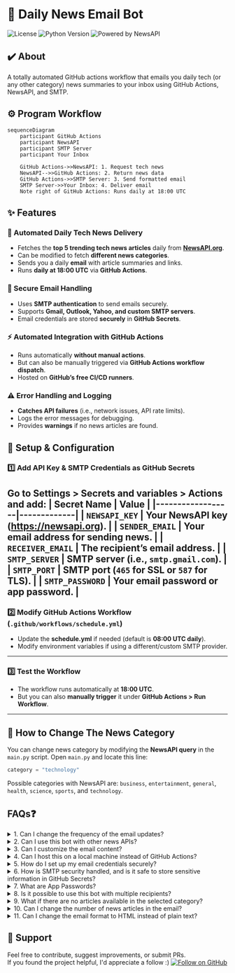 # 📰 Daily News Email Bot

![License](https://img.shields.io/github/license/arassp/daily-news-bot)
![Python Version](https://img.shields.io/badge/python-3.8%2B-blue) 
![Powered by NewsAPI](https://img.shields.io/badge/powered%20by-NewsAPI-orange)


## ✔️ About 
A totally automated GitHub actions workflow that emails you daily tech (or any other category) news summaries to your inbox using GitHub Actions, NewsAPI, and SMTP. 

## ⚙️ Program Workflow 
```mermaid
sequenceDiagram
    participant GitHub Actions
    participant NewsAPI
    participant SMTP Server
    participant Your Inbox

    GitHub Actions->>NewsAPI: 1. Request tech news
    NewsAPI-->>GitHub Actions: 2. Return news data
    GitHub Actions->>SMTP Server: 3. Send formatted email
    SMTP Server->>Your Inbox: 4. Deliver email
    Note right of GitHub Actions: Runs daily at 18:00 UTC
```

## ✨ Features
### 📩 Automated Daily Tech News Delivery
- Fetches the **top 5 trending tech news articles** daily from **[NewsAPI.org](https://newsapi.org/)**.
- Can be modified to fetch **different news categories**.
- Sends you a daily **email** with article summaries and links.
- Runs **daily at 18:00 UTC** via **GitHub Actions**.
  
### 🔐 Secure Email Handling
- Uses **SMTP authentication** to send emails securely.
- Supports **Gmail, Outlook, Yahoo, and custom SMTP servers**.
- Email credentials are stored **securely** in **GitHub Secrets**.
  
### ⚡ Automated Integration with GitHub Actions
- Runs automatically **without manual actions**.
- But can also be manually triggered via **GitHub Actions workflow dispatch**.
- Hosted on **GitHub’s free CI/CD runners**.
  
### ⚠️ Error Handling and Logging
- **Catches API failures** (i.e., network issues, API rate limits).
- Logs the error messages for debugging.
- Provides **warnings** if no news articles are found.
  
## 🚀 Setup & Configuration

### **1️⃣ Add API Key & SMTP Credentials as GitHub Secrets**
Go to **Settings > Secrets and variables > Actions** and add:
| Secret Name       | Value |
|------------------|-------------|
| `NEWSAPI_KEY` | Your NewsAPI key (https://newsapi.org). |
| `SENDER_EMAIL` | Your email address for sending news. |
| `RECEIVER_EMAIL` | The recipient’s email address. |
| `SMTP_SERVER` | SMTP server (i.e., `smtp.gmail.com`). |
| `SMTP_PORT` | SMTP port (`465` for SSL or `587` for TLS). |
| `SMTP_PASSWORD` | Your email password or app password. |
---
### **2️⃣ Modify GitHub Actions Workflow (`.github/workflows/schedule.yml`)**
- Update the **schedule.yml** if needed (default is **08:00 UTC daily**).
- Modify environment variables if using a different/custom SMTP provider.
---
### **3️⃣ Test the Workflow**
- The workflow runs automatically at **18:00 UTC**.
- But you can also **manually trigger** it under **GitHub Actions > Run Workflow**.
---
## 📰 How to Change The News Category 
You can change news category by modifying the **NewsAPI query** in the `main.py` script.
Open `main.py` and locate this line:
```python
category = "technology"
```
Possible categories with NewsAPI are:  `business`, `entertainment`, `general`, `health`, `science`, `sports`, and `technology`.

## FAQs❓
<details>
<summary>1. Can I change the frequency of the email updates?</summary>
    Yes, just open <code>schedule.yml</code> and modify the <code>cron</code> schedule to change the timing.
    <br>
    Example for hourly runs: <code>- cron: '0 * * * *'</code>
    </br>
</details>
<details>
<summary>2. Can I use this bot with other news APIs?</summary>
    Yes, but you’ll need to modify the <code>get_news()</code> function in <code>main.py</code> to make API requests to the new service and parse their response format.
</details>
<details>
<summary>3. Can I customize the email content?</summary>
    Yes, just edit the <code>get_tech_news()</code> or <code>send_email()</code> functions in <code>main.py.</code> You can change the formatting, number of articles, or add new details to the email body.
</details>
<details>
<summary>4. Can I host this on a local machine instead of GitHub Actions?</summary>
    Yes, install the required dependencies and set up a <code>cron</code> job to run <code>main.py</code> on your local machine. Use a <code>.env</code> file to manage your credentials securely.
</details>
<details>
<summary>5. How do I set up my email credentials securely?</summary>
    Store your credentials (<code>STMP_SERVER</code>,<code>NEWSAPI_KEY</code>,etc...) in GitHub Secrets as shown in the setup and configuration steps above.
    <br>
    IMPORTANT: <b>NEVER</b> hard-code any sensitive information directly in your code. 
    </br>
</details>
<details>
<summary>6. How is SMTP security handled, and is it safe to store sensitive information in GitHub Secrets? </summary>
    SMTP credentials (such as email, password, server, and port number) are stored securely in GitHub Secrets, which are encrypted and accessible only as environment variables during workflow action. You can also use this bot with an email address that you don’t frequently use (<code>SENDER_EMAIL</code>) while adding your primary email (<code>RECEIVER_EMAIL</code>) address as the recipient in GitHub Secrets. Steps for this are shown in the setup and configuration steps above. And while it may not always be necessary, I recommend using App Passwords instead of your actual email password for added protection. 
</details>
<details>
<summary>7. What are App Passwords? </summary>
    App Passwords are platform-specific passwords that allows third-party apps (like this bot) to access your email account without exposing your main account password.
    <table>
  <thead>
    <tr>
      <th>Provider</th>
      <th>Steps to Generate App Password</th>
    </tr>
  </thead>
  <tbody>
    <tr>
      <td><strong>Gmail</strong></td>
      <td>
        <ol>
          <li>Go to <a href="https://myaccount.google.com/security" target="_blank">Google Account Security</a>.</li>
          <li>Enable <strong>2-Step Verification</strong> if not already enabled.</li>
          <li>Under "Signing in to Google," select <strong><a href="https://myaccount.google.com/apppasswords" target="_blank">App Passwords</a></strong>.</li>
          <li>Give it any name, but something that you recognize and click <b>Generate</b></li>
          <li>Copy the password (delete the spaces) and add it to your <code>SMTP_PASSWORD</code> secret in GitHub.</li>
        </ol>
      </td>
    </tr>
    <tr>
      <td><strong>Outlook/Hotmail</strong></td>
      <td>
        <ol>
          <li>Go to <a href="https://account.live.com/proofs/manage" target="_blank">Microsoft Account Security</a>.</li>
          <li>Enable <strong>Two-Step Verification</strong> if not already enabled.</li>
          <li>Select <strong>Create a New App Password</strong>.</li>
          <li>Copy the password and add it to your <code>SMTP_PASSWORD</code> secret in GitHub.</li>
        </ol>
      </td>
    </tr>
    <tr>
      <td><strong>Yahoo Mail</strong></td>
      <td>
        <ol>
          <li>Go to <a href="https://login.yahoo.com/account/security" target="_blank">Yahoo Account Security</a>.</li>
          <li>Enable <strong>Two-Step Verification</strong>.</li>
          <li>Click <strong>Generate App Password</strong>, then select <strong>Other</strong> and give it a name.</li>
          <li>Copy the password and add it to your <code>SMTP_PASSWORD</code> secret in GitHub.</li>
        </ol>
      </td>
    </tr>
  </tbody>
</table>
</details>
<details>
<summary>8. Is it possible to use this bot with multiple recipients? </summary>
    Yes, but with some modification. First, you need to add the recipients to <code>RECEIVER_EMAIL</code> in GitHub secrets, seperated by commas. Let's say you have: example1@gmail.com, example2@gmail.com. Then you need to modify the <code>send_email</code> function in <code>main.py</code> so that it can handle multiple recipients. Now, the below line splits the <code>receiver_email</code> string (Stored in GitHub Secrets) into a list of email addresses, allowing you to handle multiple recipients.
<pre>
<code>
recipients = email_config['receiver_email'].split(",") 
</code>
</pre>
Now add a loop to send emails to each recipient individually.
<pre>
<code>
    for recipient in recipients:
    recipient = recipient.strip()  # Remove spaces
    msg['To'] = recipient
    server.send_message(msg)
    logging.info(f"Email sent to {recipient}")
</code>
</pre>
And a log message for each recipient for debugging 
<pre>
<code>
    logging.info(f"Email sent to {recipient}")
</code>
</pre>
</details>
<details>
<summary>9. What if there are no articles available in the selected category?</summary>
    The bot will log a warning: <code>No articles found for category: <category></code> and skip sending the email.
</details>
<details>
<summary>10. Can I change the number of news articles in the email?</summary>
    Yes, modify the <code>[:5]</code> in the <code>get_news()</code> function to your desired number of articles. 
    <br>
    Example: <code>articles = response.json().get('articles', [])[:10]  # Gets top 10 articles</code>
    </br>
</details>
<details>
<summary>11. Can I change the email format to HTML instead of plain text?</summary>
    Yes, modify the <code>send_email()</code> function and change the email body format from plain to html.
</details>

## 👏 Support 
Feel free to contribute, suggest improvements, or submit PRs.
<br>
If you found the project helpful, I'd appreciate a follow :) 
[![Follow on GitHub](https://img.shields.io/badge/Follow-arassp-239a3b?style=flat&logo=github)](https://github.com/arassp)
</br>
